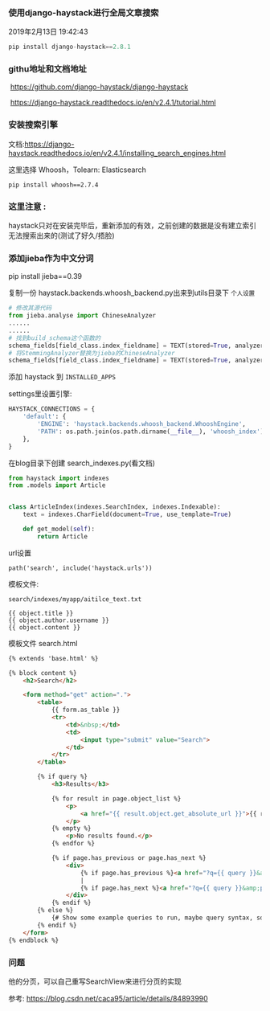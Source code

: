 ﻿### 使用django-haystack进行全局文章搜索

2019年2月13日 19:42:43

```python
pip install django-haystack==2.8.1
```

### githu地址和文档地址

​	https://github.com/django-haystack/django-haystack

​	https://django-haystack.readthedocs.io/en/v2.4.1/tutorial.html

### 安装搜索引擎

文档:https://django-haystack.readthedocs.io/en/v2.4.1/installing_search_engines.html

这里选择 Whoosh，Tolearn: Elasticsearch

```pip install whoosh==2.7.4```



### 这里注意 :

haystack只对在安装完毕后，重新添加的有效，之前创建的数据是没有建立索引无法搜索出来的(测试了好久/捂脸)



### 添加jieba作为中文分词

pip install jieba==0.39

复制一份 haystack.backends.whoosh_backend.py出来到utils目录下 `个人设置`

```python
# 修改其源代码
from jieba.analyse import ChineseAnalyzer
......
......
# 找到build_schema这个函数的
schema_fields[field_class.index_fieldname] = TEXT(stored=True, analyzer=StemmingAnalyzer()
# 将StemmingAnalyzer替换为jieba的ChineseAnalyzer
schema_fields[field_class.index_fieldname] = TEXT(stored=True, analyzer=ChineseAnalyzer()
```



添加 haystack 到 `INSTALLED_APPS`

settings里设置引擎:

```python
HAYSTACK_CONNECTIONS = {
    'default': {
        'ENGINE': 'haystack.backends.whoosh_backend.WhooshEngine',
        'PATH': os.path.join(os.path.dirname(__file__), 'whoosh_index'),
    },
}
```



在blog目录下创建 search_indexes.py(看文档)

```python
from haystack import indexes
from .models import Article


class ArticleIndex(indexes.SearchIndex, indexes.Indexable):
    text = indexes.CharField(document=True, use_template=True)

    def get_model(self):
        return Article
```

url设置

```path('search', include('haystack.urls'))	```



模板文件:

`search/indexes/myapp/aitilce_text.txt`

```
{{ object.title }}
{{ object.author.username }}
{{ object.content }}
```



模板文件 search.html

```html
{% extends 'base.html' %}

{% block content %}
    <h2>Search</h2>

    <form method="get" action=".">
        <table>
            {{ form.as_table }}
            <tr>
                <td>&nbsp;</td>
                <td>
                    <input type="submit" value="Search">
                </td>
            </tr>
        </table>

        {% if query %}
            <h3>Results</h3>

            {% for result in page.object_list %}
                <p>
                    <a href="{{ result.object.get_absolute_url }}">{{ result.object.title }}</a>
                </p>
            {% empty %}
                <p>No results found.</p>
            {% endfor %}

            {% if page.has_previous or page.has_next %}
                <div>
                    {% if page.has_previous %}<a href="?q={{ query }}&amp;page={{ page.previous_page_number }}">{% endif %}&laquo; Previous{% if page.has_previous %}</a>{% endif %}
                    |
                    {% if page.has_next %}<a href="?q={{ query }}&amp;page={{ page.next_page_number }}">{% endif %}Next &raquo;{% if page.has_next %}</a>{% endif %}
                </div>
            {% endif %}
        {% else %}
            {# Show some example queries to run, maybe query syntax, something else? #}
        {% endif %}
    </form>
{% endblock %}
```



###  问题

他的分页，可以自己重写SearchView来进行分页的实现

参考: https://blog.csdn.net/caca95/article/details/84893990